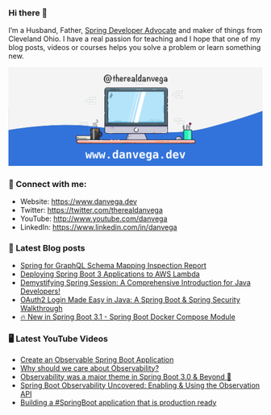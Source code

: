 ### Hi there 👋

I’m a Husband, Father, [Spring Developer Advocate](https://tanzu.vmware.com/developer/advocates/) and maker of things from Cleveland Ohio. I have a real passion for teaching and I hope that one of my blog posts, videos or courses helps you solve a problem or learn something new.

![Profile Header](./github_profile_header.png)

### 🤝 Connect with me:

- Website: https://www.danvega.dev
- Twitter: https://twitter.com/therealdanvega
- YouTube: http://www.youtube.com/danvega
- LinkedIn: https://www.linkedin.com/in/danvega

### 📝 Latest Blog posts

<!-- BLOG-POST-LIST:START -->
- [Spring for GraphQL Schema Mapping Inspection Report](https://www.danvega.dev/blog/2023/07/17/graphql-schema-mapping-inspection)
- [Deploying Spring Boot 3 Applications to AWS Lambda](https://www.danvega.dev/blog/2023/06/30/aws-lambda-spring-boot-3)
- [Demystifying Spring Session: A Comprehensive Introduction for Java Developers!](https://www.danvega.dev/blog/2023/05/03/spring-session-introduction)
- [OAuth2 Login Made Easy in Java: A Spring Boot &amp; Spring Security Walkthrough](https://www.danvega.dev/blog/2023/04/28/spring-security-oauth2-login)
- [🔥 New in Spring Boot 3.1 - Spring Boot Docker Compose Module](https://www.danvega.dev/blog/2023/04/26/spring-boot-docker-compose)
<!-- BLOG-POST-LIST:END -->

### 🖥 Latest YouTube Videos

<!-- YOUTUBE:START -->
- [Create an Observable Spring Boot Application](https://www.youtube.com/watch?v=dTaoKGav7ws)
- [Why should we care about Observability?](https://www.youtube.com/watch?v=-Rfd_h7FFB4)
- [Observability was a major theme in Spring Boot 3.0 &amp; Beyond 🚀](https://www.youtube.com/watch?v=4jcmfaJk8_g)
- [Spring Boot Observability Uncovered: Enabling &amp; Using the Observation API](https://www.youtube.com/watch?v=exRkiVLyPpc)
- [Building a #SpringBoot application that is production ready](https://www.youtube.com/watch?v=LCqIQ5YorgI)
<!-- YOUTUBE:END -->
